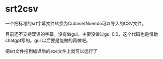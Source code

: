 # srt2csv
一个把标准的srt字幕文件转换为Cubase/Nuendo可以导入的CSV文件。

目前还不支持双语的字幕。没有做gui。主要没做过gui 0.0，这个代码也是借助chatgpt写的。gui 以后要是能做的再做吧。

把srt文件拖到编译后的exe文件上就可以运行了
